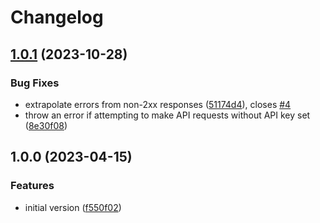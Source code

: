 # Changelog

## [1.0.1](https://github.com/Cloudbourn/scheduler-sdk/compare/v1.0.0...v1.0.1) (2023-10-28)


### Bug Fixes

* extrapolate errors from non-2xx responses ([51174d4](https://github.com/Cloudbourn/scheduler-sdk/commit/51174d4cf53147587d02dd1dd920e7c66ce5e0ca)), closes [#4](https://github.com/Cloudbourn/scheduler-sdk/issues/4)
* throw an error if attempting to make API requests without API key set ([8e30f08](https://github.com/Cloudbourn/scheduler-sdk/commit/8e30f08f1d1b2cb1fcab3b1809689538fa31a712))

## 1.0.0 (2023-04-15)


### Features

* initial version ([f550f02](https://github.com/Cloudbourn/scheduler-sdk/commit/f550f0212725b58979d232300f25cdf6be110a90))
